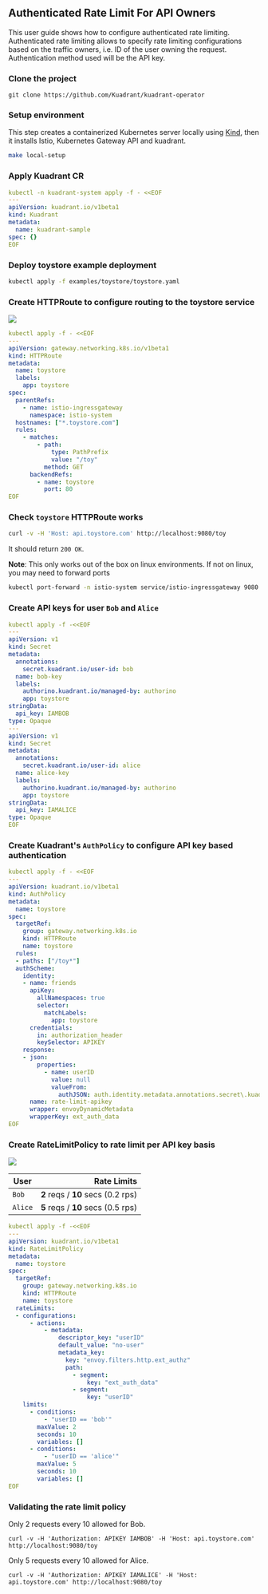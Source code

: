 ## Authenticated Rate Limit For API Owners

This user guide shows how to configure authenticated rate limiting.
Authenticated rate limiting allows to specify rate limiting configurations
based on the traffic owners, i.e. ID of the user owning the request.
Authentication method used will be the API key.

### Clone the project

```
git clone https://github.com/Kuadrant/kuadrant-operator
```

### Setup environment

This step creates a containerized Kubernetes server locally using [Kind](https://kind.sigs.k8s.io),
then it installs Istio, Kubernetes Gateway API and kuadrant.

```sh
make local-setup
```

### Apply Kuadrant CR

```yaml
kubectl -n kuadrant-system apply -f - <<EOF
---
apiVersion: kuadrant.io/v1beta1
kind: Kuadrant
metadata:
  name: kuadrant-sample
spec: {}
EOF
```

### Deploy toystore example deployment

```sh
kubectl apply -f examples/toystore/toystore.yaml
```

### Create HTTPRoute to configure routing to the toystore service

![](https://i.imgur.com/rdN8lo3.png)

```yaml
kubectl apply -f - <<EOF
---
apiVersion: gateway.networking.k8s.io/v1beta1
kind: HTTPRoute
metadata:
  name: toystore
  labels:
    app: toystore
spec:
  parentRefs:
    - name: istio-ingressgateway
      namespace: istio-system
  hostnames: ["*.toystore.com"]
  rules:
    - matches:
        - path:
            type: PathPrefix
            value: "/toy"
          method: GET
      backendRefs:
        - name: toystore
          port: 80
EOF
```

### Check `toystore` HTTPRoute works

```sh
curl -v -H 'Host: api.toystore.com' http://localhost:9080/toy
```

It should return `200 OK`.

**Note**: This only works out of the box on linux environments. If not on linux,
you may need to forward ports

```bash
kubectl port-forward -n istio-system service/istio-ingressgateway 9080:80 &
```

### Create API keys for user `Bob` and `Alice`

```yaml
kubectl apply -f -<<EOF
---
apiVersion: v1
kind: Secret
metadata:
  annotations:
    secret.kuadrant.io/user-id: bob
  name: bob-key
  labels:
    authorino.kuadrant.io/managed-by: authorino
    app: toystore
stringData:
  api_key: IAMBOB
type: Opaque
---
apiVersion: v1
kind: Secret
metadata:
  annotations:
    secret.kuadrant.io/user-id: alice
  name: alice-key
  labels:
    authorino.kuadrant.io/managed-by: authorino
    app: toystore
stringData:
  api_key: IAMALICE
type: Opaque
EOF
```

### Create Kuadrant's `AuthPolicy` to configure API key based authentication

```yaml
kubectl apply -f - <<EOF
---
apiVersion: kuadrant.io/v1beta1
kind: AuthPolicy
metadata:
  name: toystore
spec:
  targetRef:
    group: gateway.networking.k8s.io
    kind: HTTPRoute
    name: toystore
  rules:
  - paths: ["/toy*"]
  authScheme:
    identity:
    - name: friends
      apiKey:
        allNamespaces: true
        selector:
          matchLabels:
            app: toystore
      credentials:
        in: authorization_header
        keySelector: APIKEY
    response:
    - json:
        properties:
          - name: userID
            value: null
            valueFrom:
              authJSON: auth.identity.metadata.annotations.secret\.kuadrant\.io/user-id
      name: rate-limit-apikey
      wrapper: envoyDynamicMetadata
      wrapperKey: ext_auth_data
EOF
```

### Create RateLimitPolicy to rate limit per API key basis

![](https://i.imgur.com/2A9sXXs.png)

| User | Rate Limits |
| ------------- | -----: |
| `Bob` | **2** reqs / **10** secs (0.2 rps) |
| `Alice` | **5** reqs / **10** secs (0.5 rps) |

```yaml
kubectl apply -f -<<EOF
---
apiVersion: kuadrant.io/v1beta1
kind: RateLimitPolicy
metadata:
  name: toystore
spec:
  targetRef:
    group: gateway.networking.k8s.io
    kind: HTTPRoute
    name: toystore
  rateLimits:
  - configurations:
      - actions:
          - metadata:
              descriptor_key: "userID"
              default_value: "no-user"
              metadata_key:
                key: "envoy.filters.http.ext_authz"
                path:
                  - segment:
                      key: "ext_auth_data"
                  - segment:
                      key: "userID"
    limits:
      - conditions:
          - "userID == 'bob'"
        maxValue: 2
        seconds: 10
        variables: []
      - conditions:
          - "userID == 'alice'"
        maxValue: 5
        seconds: 10
        variables: []
EOF
```

### Validating the rate limit policy

Only 2 requests every 10 allowed for Bob.

```
curl -v -H 'Authorization: APIKEY IAMBOB' -H 'Host: api.toystore.com' http://localhost:9080/toy
```

Only 5 requests every 10 allowed for Alice.

```
curl -v -H 'Authorization: APIKEY IAMALICE' -H 'Host: api.toystore.com' http://localhost:9080/toy
```
